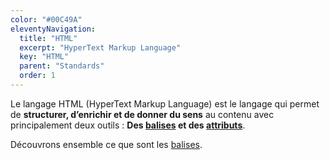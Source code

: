 ```yaml
---
color: "#00C49A"
eleventyNavigation:
  title: "HTML"
  excerpt: "HyperText Markup Language"
  key: "HTML"
  parent: "Standards"
  order: 1
---
```


Le langage HTML (HyperText Markup Language) est le langage qui permet de **structurer, d’enrichir et de donner du sens** au contenu avec principalement deux outils : **Des [balises](les-balises) et des [attributs](les-attributs)**.

Découvrons ensemble ce que sont les [balises](les-balises).

<!-- Découvrons ensemble ce que sont les [balises](les-balises){.cta}. -->
